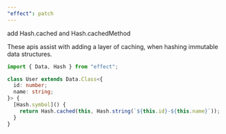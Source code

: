```yaml
---
"effect": patch
---
```


add Hash.cached and Hash.cachedMethod

These apis assist with adding a layer of caching, when hashing immutable data structures.

```ts
import { Data, Hash } from "effect";

class User extends Data.Class<{
  id: number;
  name: string;
}> {
  [Hash.symbol]() {
    return Hash.cached(this, Hash.string(`${this.id}-${this.name}`));
  }
}
```

